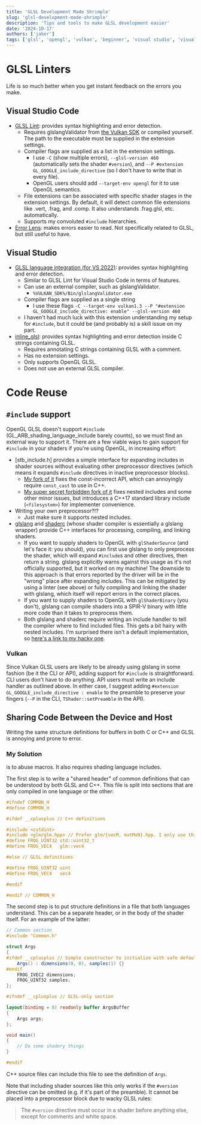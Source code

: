 ```yaml
---
title: 'GLSL Development Made Shrimple'
slug: 'glsl-development-made-shrimple'
description: 'Tips and tools to make GLSL development easier'
date: '2024-10-17'
authors: ['jaker']
tags: ['glsl', 'opengl', 'vulkan', 'beginner', 'visual studio', 'visual studio code', 'article']
---
```


# GLSL Linters

Life is so much better when you get instant feedback on the errors you make.

<!-- truncate -->

## Visual Studio Code
- [GLSL Lint](https://marketplace.visualstudio.com/items?itemName=dtoplak.vscode-glsllint): provides syntax highlighting and error detection.
	- Requires glslangValidator from [the Vulkan SDK](https://www.lunarg.com/vulkan-sdk/) or compiled yourself. The path to the executable must be supplied in the extension settings.
	- Compiler flags are supplied as a list in the extension settings.
		- I use `-C` (show multiple errors), `--glsl-version 460` (automatically sets the shader `#version`), and `--P #extension GL_GOOGLE_include_directive` (so I don't have to write that in every file).
		- OpenGL users should add `--target-env opengl` for it to use OpenGL semantics.
	- File extensions can be associated with specific shader stages in the extension settings. By default, it will detect common file extensions like .vert, .frag, and .comp. It also understands .frag.glsl, etc. automatically.
	- Supports my convoluted `#include` hierarchies.
- [Error Lens](https://marketplace.visualstudio.com/items?itemName=usernamehw.errorlens): makes errors easier to read. Not specifically related to GLSL, but still useful to have.

## Visual Studio
- [GLSL language integration (for VS 2022)](https://marketplace.visualstudio.com/items?itemName=DanielScherzer.GLSL2022): provides syntax highlighting and error detection.
	- Similar to GLSL Lint for Visual Studio Code in terms of features.
	- Can use an external compiler, such as glslangValidator.
		- `%VULKAN_SDK%/Bin/glslangValidator.exe`
	- Compiler flags are supplied as a single string
		- I use these flags `-C --target-env vulkan1.3 --P "#extension GL_GOOGLE_include_directive: enable" --glsl-version 460`
	- I haven't had much luck with this extension understanding my setup for `#include`, but it could be (and probably is) a skill issue on my part.
- [inline_glsl](https://marketplace.visualstudio.com/items?itemName=kristian-r.inlineglsl): provides syntax highlighting and error detection inside C strings containing GLSL.
	- Requires annotating C strings containing GLSL with a comment.
	- Has no extension settings.
	- Only supports OpenGL GLSL.
	- Does not use an external GLSL compiler.

# Code Reuse

## `#include` support
OpenGL GLSL doesn't support `#include` (GL_ARB_shading_language_include barely counts), so we must find an external way to support it. There are a few viable ways to gain support for `#include` in your shaders if you're using OpenGL, in increasing effort:

- [stb_include.h] provides a simple interface for expanding includes in shader sources without evaluating other preprocessor directives (which means it expands `#include` directives in inactive preprocessor blocks).
	- [My fork of it](https://github.com/nothings/stb/pull/1336) fixes the const-incorrect API, which can annoyingly require `const_cast` to use in C++.
	- [My super secret forbidden fork of it](https://github.com/JuanDiegoMontoya/Frogfood/blob/main/vendor/stb_include.h) fixes nested includes and some other minor issues, but introduces a C++17 standard library include (`<filesystem>`) for implementer convenience.
- Writing your own preprocessor?!?
	- Just make sure it supports nested includes.
- [glslang](https://github.com/KhronosGroup/glslang) and [shaderc](https://github.com/google/shaderc) (whose shader compiler is essentially a glslang wrapper) provide C++ interfaces for processing, compiling, and linking shaders.
	- If you want to supply shaders to OpenGL with `glShaderSource` (and let's face it: you should), you can first use glslang to only preprocess the shader, which will expand `#include`s and other directives, then return a string. glslang explicitly warns against this usage as it's not officially supported, but it worked on my machine! The downside to this approach is that errors reported by the driver will be in the "wrong" place after expanding includes. This can be mitigated by using a linter (see above) or fully compiling and linking the shader with glslang, which itself will report errors in the correct places.
	- If you want to supply shaders to OpenGL with `glShaderBinary` (you don't), glslang can compile shaders into a SPIR-V binary with little more code than it takes to preprocess them.
	- Both glslang and shaderc require writing an include handler to tell the compiler where to find included files. This gets a bit hairy with nested includes. I'm surprised there isn't a default implementation, so [here's a link to my hacky one](https://github.com/JuanDiegoMontoya/Frogfood/blob/main/src/Fvog/Shader2.cpp#L70-L116).

### Vulkan

Since Vulkan GLSL users are likely to be already using glslang in some fashion (be it the CLI or API), adding support for `#include` is straightforward. CLI users don't have to do anything. API users must write an include handler as outlined above. In either case, I suggest adding `#extension GL_GOOGLE_include_directive : enable` to the preamble to preserve your fingers (`--P` in the CLI, `TShader::setPreamble` in the API).
## Sharing Code Between the Device and Host
Writing the same structure definitions for buffers in both C or C++ and GLSL is annoying and prone to error.
### My Solution
is to abuse macros. It also requires shading language includes.

The first step is to write a "shared header" of common definitions that can be understood by both GLSL and C++. This file is split into sections that are only compiled in one language or the other:
```glsl
#ifndef COMMON_H
#define COMMON_H

#ifdef __cplusplus // C++ definitions

#include <cstdint>
#include <glm/glm.hpp> // Prefer glm/{vecM, matMxN}.hpp. I only use this for brevity
#define FROG_UINT32 std::uint32_t
#define FROG_VEC4   glm::vec4

#else // GLSL definitions

#define FROG_UINT32 uint
#define FROG_VEC4   vec4

#endif

#endif // COMMON_H
```

The second step is to put structure definitions in a file that both languages understand. This can be a separate header, or in the body of the shader itself. For an example of the latter:
```glsl
// Common section
#include "Common.h"

struct Args
{
#ifdef __cplusplus // Simple constructor to initialize with safe defaults
	Args() : dimensions(0, 0), samples(1) {}
#endif
	FROG_IVEC2 dimensions;
	FROG_UINT32 samples;
};

#ifndef __cplusplus // GLSL-only section

layout(binding = 0) readonly buffer ArgsBuffer
{
	Args args;
};

void main()
{
	// Do some shadery things
}

#endif
```

C++ source files can include this file to see the definition of `Args`.

Note that including shader sources like this only works if the `#version` directive can be omitted (e.g. if it's part of the preamble). It cannot be placed into a preprocessor block due to wacky GLSL rules:
> The `#version` directive must occur in a shader before anything else, except for comments and white space.